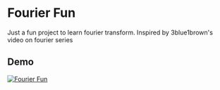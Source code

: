 # Fourier Fun

Just a fun project to learn fourier transform. Inspired by 3blue1brown's video on fourier series

## Demo

[![Fourier Fun](https://i.imgur.com/oUQ8tMx.png)](https://www.youtube.com/watch?v=OHEJ6_OXGHk)
